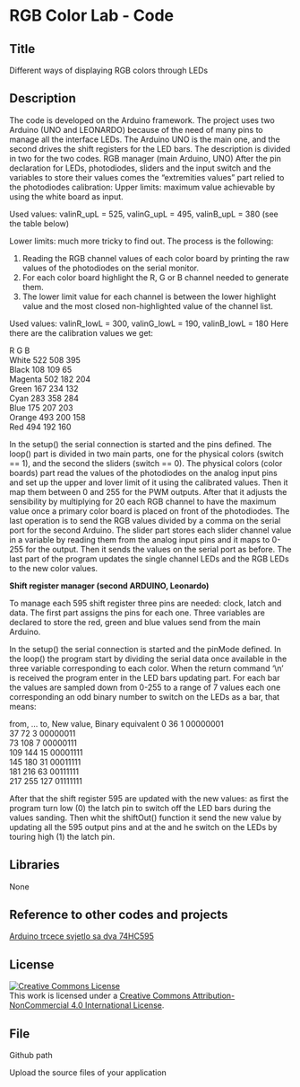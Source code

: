 RGB Color Lab - Code
================


Title
--------
Different ways of displaying RGB colors through LEDs 

Description
--------
The code is developed on the Arduino framework. The project uses two Arduino (UNO and LEONARDO) because of the need of many pins to manage all the interface LEDs. The Arduino UNO is the main one, and the second drives the shift registers for the LED bars. The description is divided in two for the two codes.
RGB manager (main Arduino, UNO)
After the pin declaration for LEDs, photodiodes, sliders and the input switch and the variables to store their values comes the “extremities values” part relied to the photodiodes calibration:
Upper limits: maximum value achievable by using the white board as input.

Used values:   valinR_upL = 525, valinG_upL = 495, valinB_upL = 380
(see the table below)

Lower limits: much more tricky to find out. The process is the following:
1)	Reading the RGB channel values of each color board by printing the raw values of the photodiodes on the serial monitor.
2)	For each color board highlight the R, G or B channel needed to generate them.
3)	The lower limit value for each channel is between the lower highlight value and the most closed non-highlighted value of the channel list.

Used values:	valinR_lowL = 300, valinG_lowL = 190, valinB_lowL = 180
Here there are the calibration values we get:

R	G	B  
White	522	508	395  
Black	108	109	65  
Magenta	502	182	204  
Green	167	234	132  
Cyan	283	358	284  
Blue	175	207	203  
Orange	493	200	158  
Red	494	192	160  


In the setup() the serial connection is started and the pins defined.
The loop() part is divided in two main parts, one for the physical colors (switch == 1), and the second the sliders (switch == 0).
The physical colors (color boards) part read the values of the photodiodes on the analog input pins and set up the upper and lover limit of it using the calibrated values. Then it map them between 0 and 255 for the PWM outputs. After that it adjusts the sensibility by multiplying for 20 each RGB channel to have the maximum value once a primary color board is placed on front of the photodiodes.
The last operation is to send the RGB values divided by a comma on the serial port for the second Arduino.
The slider part stores each slider channel value in a variable by reading them from the analog input pins and it maps to 0-255 for the output. Then it sends the values on the serial port as before.
The last part of the program updates the single channel LEDs and the RGB LEDs to the new color values.

**Shift register manager (second ARDUINO, Leonardo)**

To manage each 595 shift register three pins are needed: clock, latch and data. The first part assigns the pins for each one. Three variables are declared to store the red, green and blue values send from the main Arduino.

In the setup() the serial connection is started and the pinMode defined.
In the loop() the program start by dividing the serial data once available in the three variable corresponding to each color. When the return command ‘\n’  is received the program enter in the LED bars updating part.
For each bar the values are sampled down from 0-255 to a range of 7 values each one corresponding an odd binary number to switch on the LEDs as a bar, that means:

from,	… to,	New value,	Binary equivalent
0	36	1	00000001  
37	72	3	00000011  
73	108	7	00000111  
109	144	15	00001111  
145	180	31	00011111  
181	216	63	00111111  
217	255	127	01111111  

After that the shift register 595 are updated with the new values: as first the program turn low (0) the latch pin to switch off the LED bars during the values sanding. Then whit the shiftOut() function it send the new value by updating all the 595 output pins and at the and he switch on the LEDs by touring high (1) the latch pin.

Libraries 
--------
None

Reference to other codes and projects
--------

[Arduino trcece svjetlo sa dva 74HC595](http://fritzing.org/projects/arduino-trcece-svjetlo-sa-dva-74hc595/ "Title")


License
--------
<a rel="license" href="http://creativecommons.org/licenses/by-nc/4.0/"><img alt="Creative Commons License" style="border-width:0" src="http://i.creativecommons.org/l/by-nc/4.0/88x31.png" /></a><br />This work is licensed under a <a rel="license" href="http://creativecommons.org/licenses/by-nc/4.0/">Creative Commons Attribution-NonCommercial 4.0 International License</a>.

File
--------
Github path

Upload the source files of your application
